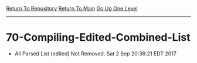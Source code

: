 [Return To Repository](https://raw.githubusercontent.com/deathbybandaid/piholeparser/master/)
[Return To Main](https://github.com/deathbybandaid/piholeparser/blob/master/RecentRunLogs/Mainlog.md)
[Go Up One Level](https://github.com/deathbybandaid/piholeparser/blob/master/RecentRunLogs/TopLevelScripts/ListgenScripts/60-Writing-Additional-Lists.md)
____________________________________
# 70-Compiling-Edited-Combined-List
* All Parsed List (edited) Not Removed. Sat 2 Sep 20:36:21 EDT 2017
